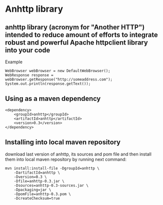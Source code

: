 # Anhttp library

## anhttp library (acronym for "Another HTTP") intended to reduce amount of efforts to integrate robust and powerful Apache httpclient library into your code

Example

    WebBrowser webBrowser = new DefaultWebBrowser();
    WebResponse response = webBrowser.getResponse("http://someaddress.com");
    System.out.println(response.getText());

## Using as a maven dependency

    <dependency>
        <groupId>anhttp</groupId>
        <artifactId>anhttp</artifactId>
        <version>0.3</version>
    </dependency>

## Installing into local maven repository

download last version of anhttp, its sources and pom file and then install them into local maven repository by running next command:

    mvn install:install-file -DgroupId=anhttp \
        -DartifactId=anhttp \
        -Dversion=0.3 \
        -Dfile=anhttp-0.3.jar \
        -Dsources=anhttp-0.3-sources.jar \
        -Dpackaging=jar \
        -DpomFile=anhttp-0.3.pom \
        -DcreateChecksum=true

